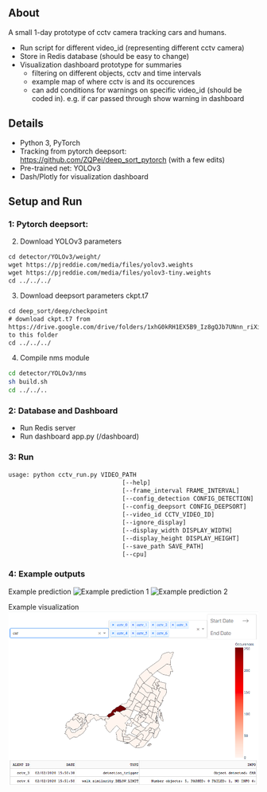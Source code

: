 ## About

A small 1-day prototype of cctv camera tracking cars and humans.

- Run script for different video_id (representing different cctv camera)
- Store in Redis database (should be easy to change)
- Visualization dashboard prototype for summaries
  - filtering on different objects, cctv and time intervals
  - example map of where cctv is and its occurences
  - can add conditions for warnings on specific video_id (should be coded in). e.g. if car passed through show warning in dashboard

## Details
- Python 3, PyTorch
- Tracking from pytorch deepsort: https://github.com/ZQPei/deep_sort_pytorch (with a few edits)
- Pre-trained net: YOLOv3
- Dash/Plotly for visualization dashboard



## Setup and Run

### 1: Pytorch deepsort:

2. Download YOLOv3 parameters
```
cd detector/YOLOv3/weight/
wget https://pjreddie.com/media/files/yolov3.weights
wget https://pjreddie.com/media/files/yolov3-tiny.weights
cd ../../../
```

3. Download deepsort parameters ckpt.t7
```
cd deep_sort/deep/checkpoint
# download ckpt.t7 from
https://drive.google.com/drive/folders/1xhG0kRH1EX5B9_Iz8gQJb7UNnn_riXi6 to this folder
cd ../../../
```  

4. Compile nms module
```bash
cd detector/YOLOv3/nms
sh build.sh
cd ../../..
```
### 2: Database and Dashboard
- Run Redis server
- Run dashboard app.py (/dashboard)

### 3: Run
```
usage: python cctv_run.py VIDEO_PATH
                                [--help]
                                [--frame_interval FRAME_INTERVAL]
                                [--config_detection CONFIG_DETECTION]
                                [--config_deepsort CONFIG_DEEPSORT]
                                [--video_id CCTV_VIDEO_ID]
                                [--ignore_display]
                                [--display_width DISPLAY_WIDTH]
                                [--display_height DISPLAY_HEIGHT]
                                [--save_path SAVE_PATH]          
                                [--cpu]          
```

### 4: Example outputs
Example prediction
![Example prediction 1](demo/predict_1.gif)
![Example prediction 2](demo/predict_2.gif)

Example visualization
![Visualization app](demo/visualization_app.png)
